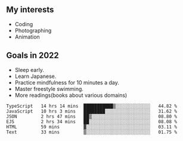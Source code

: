 ## My interests

- Coding
- Photographing
- Animation

## Goals in 2022

- Sleep early.
- Learn Japanese.
- Practice mindfulness for 10 minutes a day.
- Master freestyle swimming.
- More readings(books about various domains)

<!--START_SECTION:waka-->

```text
TypeScript   14 hrs 14 mins  ███████████▒░░░░░░░░░░░░░   44.82 %
JavaScript   10 hrs 3 mins   ████████░░░░░░░░░░░░░░░░░   31.62 %
JSON         2 hrs 47 mins   ██▒░░░░░░░░░░░░░░░░░░░░░░   08.80 %
EJS          2 hrs 34 mins   ██░░░░░░░░░░░░░░░░░░░░░░░   08.08 %
HTML         59 mins         ▓░░░░░░░░░░░░░░░░░░░░░░░░   03.11 %
Text         33 mins         ▒░░░░░░░░░░░░░░░░░░░░░░░░   01.75 %
```

<!--END_SECTION:waka-->
